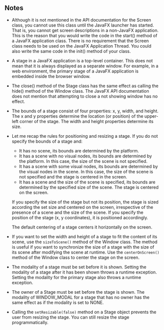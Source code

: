 ## Notes

* Although it is not mentioned in the API documentation for the Screen class, you cannot use this class until the JavaFX launcher has started. That is, you cannot get screen descriptions in a non-JavaFX application. This is the reason that you would write the code in the start() method of a JavaFX application class. There is no requirement that the Screen class needs to be used on the JavaFX Application Thread. You could also write the same code in the init() method of your class.

* A stage in a JavaFX application is a top-level container. This does not mean that it is always displayed as a separate window. For example, in a web environment, the primary stage of a JavaFX application is embedded inside the browser window.

* The close() method of the Stage class has the same effect as calling the hide() method of the Window class. The JavaFX API documentation does not mention that attempting to close a not showing window has no effect.

* The bounds of a stage consist of four properties: x, y, width, and height. The x and y properties determine the location (or position) of the upper-left corner of the stage. The width and height properties determine its size.

* Let me recap the rules for positioning and resizing a stage. If you do not specify the bounds of a stage and:
    * It has no scene, its bounds are determined by the platform.
    * It has a scene with no visual nodes, its bounds are determined by the platform. In this case, the size of the scene is not specified.
    * It has a scene with some visual nodes, its bounds are determined by the visual nodes in the scene. In this case, the size of the scene is not specified and the stage is centered in the screen.
    * It has a scene and the size of the scene is specified, its bounds are determined by the specified size of the scene. The stage is centered on the screen.

    If you specify the size of the stage but not its position, the stage is sized according the set size and centered on the screen, irrespective of the presence of a scene and the size of the scene. If you specify the position of the stage (x, y coordinates), it is positioned accordingly.

    The default centering of a stage centers it horizontally on the screen.

* If you want to set the width and height of a stage to fit the content of its scene, use the ```sizeToScene()``` method of the Window class. The method is useful if you want to synchronize the size of a stage with the size of its scene after modifying the scene at runtime. Use the ```centerOnScreen()``` method of the Window class to center the stage on the screen.

* The modality of a stage must be set before it is shown. Setting the modality of a stage after it has been shown throws a runtime exception. Setting the modality for the primary stage also throws a runtime exception.

* The owner of a Stage must be set before the stage is shown. The modality of WINDOW_MODAL for a stage that has no owner has the same effect as if the modality is set to NONE.

* Calling the ```setResizable(false)``` method on a Stage object prevents the user from resizing the stage. You can still resize the stage programmatically.

